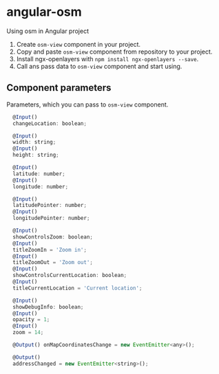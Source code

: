 # angular-osm
Using osm in Angular project
1. Create `osm-view` component in your project.
2. Copy and paste `osm-view` component from repository to your project.
3. Install ngx-openlayers with `npm install ngx-openlayers --save`.
4. Call ans pass data to `osm-view` component and start using.

## Component parameters
Parameters, which you can pass to `osm-view` component.
```javascript
  @Input()
  changeLocation: boolean;

  @Input()
  width: string;
  @Input()
  height: string;

  @Input()
  latitude: number;
  @Input()
  longitude: number;

  @Input()
  latitudePointer: number;
  @Input()
  longitudePointer: number;

  @Input()
  showControlsZoom: boolean;
  @Input()
  titleZoomIn = 'Zoom in';
  @Input()
  titleZoomOut = 'Zoom out';
  @Input()
  showControlsCurrentLocation: boolean;
  @Input()
  titleCurrentLocation = 'Current location';

  @Input()
  showDebugInfo: boolean;
  @Input()
  opacity = 1;
  @Input()
  zoom = 14;

  @Output() onMapCoordinatesChange = new EventEmitter<any>();

  @Output()
  addressChanged = new EventEmitter<string>();
```
